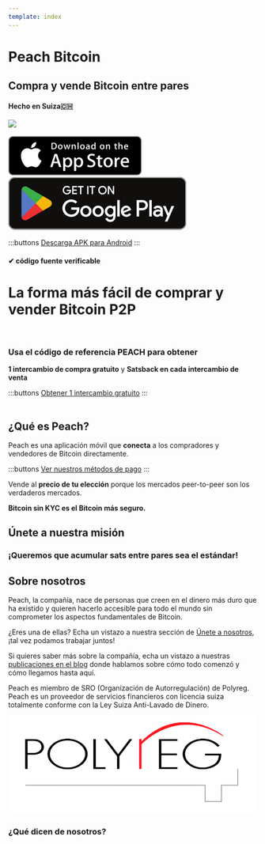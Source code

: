 ```yaml
---
template: index
---
```

<!--[teaser]-->
# Peach Bitcoin
## Compra y vende Bitcoin <span>entre pares</span>
#### Hecho en Suiza🇨🇭

<div class="inner-wrap">

![](/img/phones.png)

<div>
  <div class="md:flex items-end">
    <a href="https://testflight.apple.com/join/wfSPFEWG"><img class="h-180px md:h-90px" src="/img/home/download-on-the-app-store.svg" alt="Download on the Apple Store"></a>
    <a class="md:ml-4" href="https://play.google.com/store/apps/details?id=com.peachbitcoin.peach.mainnet"><img class="h-180px md:h-90px" src="/img/home/get-it-on-google-play.svg" alt="Get it on Google Play"></a>
  </div>

  :::buttons
  [Descarga APK para Android](/es/apk/)
  :::

</div>

</div>

#### ✔ código fuente verificable

<!--[top]-->
# La forma más fácil de comprar y vender Bitcoin P2P
<br>

### Usa el código de referencia PEACH para obtener

**1 intercambio de compra gratuito** y **Satsback en cada intercambio de venta**

:::buttons
[Obtener 1 intercambio gratuito](https://peachbitcoin.com/es/referral/?code=PEACH)
:::
<br><br>

## ¿Qué es Peach?

Peach es una aplicación móvil que **conecta** a los compradores y vendedores de Bitcoin directamente.

:::buttons
[Ver nuestros métodos de pago](/how-it-works/#available-payment-methods)
:::

Vende al **precio de tu elección** porque los mercados peer-to-peer son los verdaderos mercados.

**Bitcoin sin KYC es el Bitcoin más seguro.**


<!--[mission]-->
## Únete a nuestra misión

### ¡Queremos que acumular sats entre pares sea el estándar!

<!--[about]-->
## Sobre nosotros

Peach, la compañía, nace de personas que creen en el dinero más duro que ha existido y quieren hacerlo accesible para todo el mundo sin comprometer los aspectos fundamentales de Bitcoin.

¿Eres una de ellas? Echa un vistazo a nuestra sección de [Únete a nosotros](/es/join-us/), ¡tal vez podamos trabajar juntos!

Si quieres saber más sobre la compañía, echa un vistazo a nuestras [publicaciones en el blog](/es/blog/) donde hablamos sobre cómo todo comenzó y cómo llegamos hasta aquí.


Peach es miembro de SRO (Organización de Autorregulación) de Polyreg. Peach es un proveedor de servicios financieros con licencia suiza totalmente conforme con la Ley Suiza Anti-Lavado de Dinero.

![](/img/home/polyreg.png)


### ¿Qué dicen de nosotros?
<br>
<div id="ap-widget-container" class="ap-widget-container" prod_code="peach" show ="top" bg_color="#FFFFFF" review_bg_color = "#FFFFFF" text_color = "#000000"></div>

